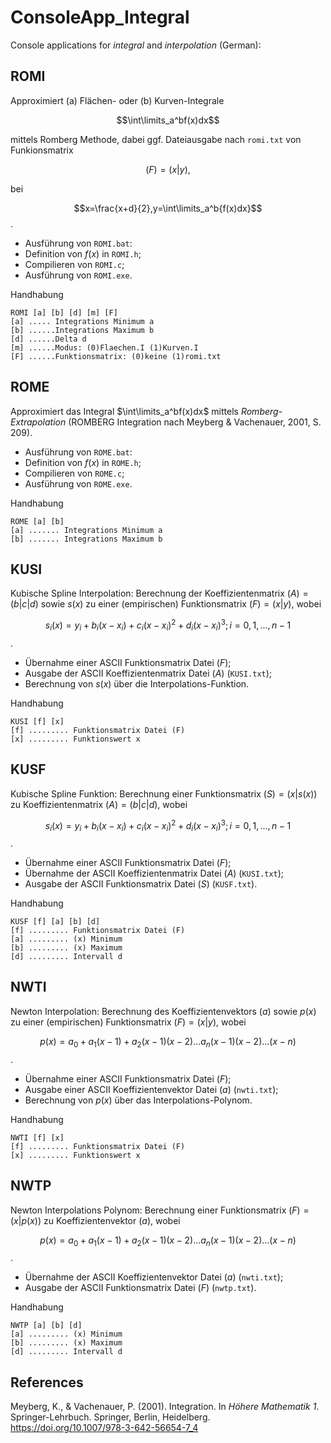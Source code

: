 # ConsoleApp_Integral
Console applications for *integral* and *interpolation* (German):
## ROMI

Approximiert (a) Flächen- oder (b) Kurven-Integrale 

$$\int\limits_a^bf(x)dx$$

mittels Romberg Methode, dabei 
ggf. Dateiausgabe nach `romi.txt` von Funkionsmatrix 

$$(F)=(x|y),$$

bei 

$$x=\frac{x+d}{2},y=\int\limits_a^b{f(x)dx}$$.

- Ausführung von `ROMI.bat`:
- Definition von $f(x)$ in `ROMI.h`;
 - Compilieren von `ROMI.c`; 
- Ausführung von `ROMI.exe`.

Handhabung
~~~
ROMI [a] [b] [d] [m] [F]
[a] ..... Integrations Minimum a
[b] ......Integrations Maximum b
[d] ......Delta d
[m] ......Modus: (0)Flaechen.I (1)Kurven.I
[F] ......Funktionsmatrix: (0)keine (1)romi.txt
~~~

## ROME 

Approximiert das Integral $\int\limits_a^bf(x)dx$ mittels *Romberg-Extrapolation* 
(ROMBERG Integration nach Meyberg & Vachenauer, 2001, S. 209).

- Ausführung von `ROME.bat`:
- Definition von $f(x)$ in `ROME.h`;
- Compilieren von `ROME.c`; 
- Ausführung von `ROME.exe`.

Handhabung
~~~
ROME [a] [b]
[a] ....... Integrations Minimum a
[b] ....... Integrations Maximum b
~~~
## KUSI 

Kubische Spline Interpolation: Berechnung der Koeffizientenmatrix $(A)=(b|c|d)$ sowie $s(x)$ zu einer (empirischen) Funktionsmatrix $(F)=(x|y)$, wobei

$$s_i(x)= y_i + b_i(x-x_i) + c_i(x-x_i)^2 + d_i(x-x_i)^3; i= 0,1,...,n-1$$. 

- Übernahme einer ASCII Funktionsmatrix Datei $(F)$;
- Ausgabe der ASCII Koeffizientenmatrix Datei $(A)$ (`KUSI.txt`);
- Berechnung von $s(x)$ über die Interpolations-Funktion.

Handhabung
~~~
KUSI [f] [x]
[f] ......... Funktionsmatrix Datei (F)
[x] ......... Funktionswert x
~~~

## KUSF 

Kubische Spline Funktion: Berechnung einer Funktionsmatrix $(S)=(x|s(x))$ zu Koeffizientenmatrix $(A)=(b|c|d)$, wobei

$$s_i(x)= y_i + b_i(x-x_i) + c_i(x-x_i)^2 + d_i(x-x_i)^3; i= 0,1,...,n-1$$. 

- Übernahme einer ASCII Funktionsmatrix Datei $(F)$;
- Übernahme der ASCII Koeffizientenmatrix Datei $(A)$ (`KUSI.txt`);
- Ausgabe der ASCII Funktionsmatrix Datei $(S)$ (`KUSF.txt`).

Handhabung
~~~
KUSF [f] [a] [b] [d] 
[f] ......... Funktionsmatrix Datei (F)
[a] ......... (x) Minimum
[b] ......... (x) Maximum
[d] ......... Intervall d
~~~

## NWTI 

Newton Interpolation: Berechnung des Koeffizientenvektors $(a)$ sowie $p(x)$ zu einer (empirischen) Funktionsmatrix $(F)=(x|y)$, wobei

$$p(x)= a_0 + a_1(x-1) + a_2(x-1)(x-2) ... a_n(x-1)(x-2) ... (x-n)$$. 

- Übernahme einer ASCII Funktionsmatrix Datei $(F)$;
- Ausgabe einer ASCII Koeffizientenvektor Datei $(a)$ (`nwti.txt`);
- Berechnung von $p(x)$ über das Interpolations-Polynom.

Handhabung
~~~
NWTI [f] [x]
[f] ......... Funktionsmatrix Datei (F)
[x] ......... Funktionswert x
~~~

## NWTP

Newton Interpolations Polynom: Berechnung einer Funktionsmatrix $(F)=(x|p(x))$ zu Koeffizientenvektor $(a)$, wobei

$$p(x)= a_0 + a_1(x-1) + a_2(x-1)(x-2) ... a_n(x-1)(x-2) ... (x-n)$$.

- Übernahme der ASCII Koeffizientenvektor Datei $(a)$ (`nwti.txt`);
- Ausgabe der ASCII Funktionsmatrix Datei $(F)$ (`nwtp.txt`).

Handhabung
~~~
NWTP [a] [b] [d]
[a] ......... (x) Minimum
[b] ......... (x) Maximum
[d] ......... Intervall d
~~~

## References
Meyberg, K., & Vachenauer, P. (2001). Integration. In *Höhere Mathematik 1*. Springer-Lehrbuch. Springer, Berlin, Heidelberg. https://doi.org/10.1007/978-3-642-56654-7_4
